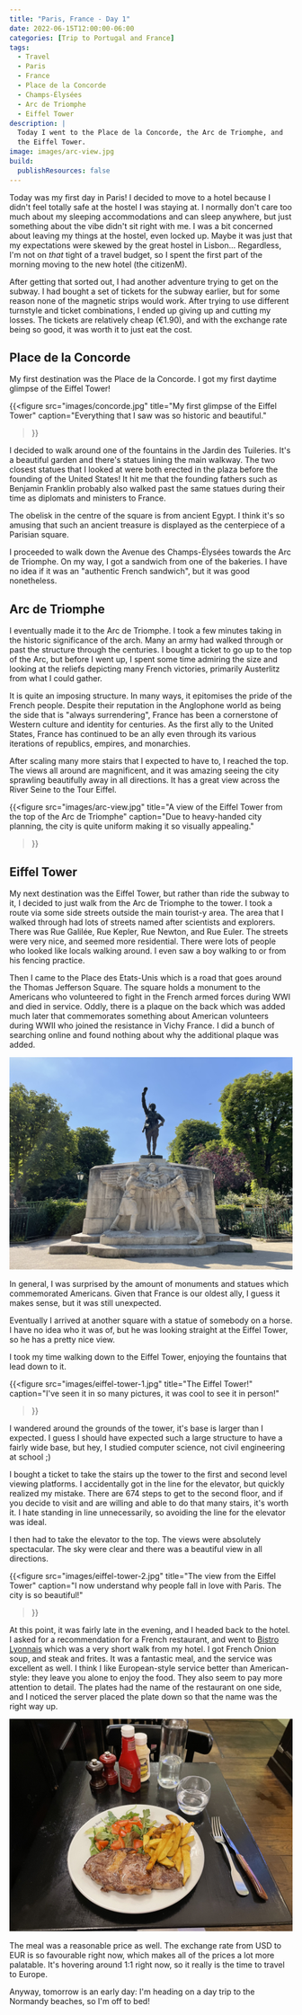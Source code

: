 ```yaml
---
title: "Paris, France - Day 1"
date: 2022-06-15T12:00:00-06:00
categories: [Trip to Portugal and France]
tags:
  - Travel
  - Paris
  - France
  - Place de la Concorde
  - Champs-Élysées
  - Arc de Triomphe
  - Eiffel Tower
description: |
  Today I went to the Place de la Concorde, the Arc de Triomphe, and
  the Eiffel Tower.
image: images/arc-view.jpg
build:
  publishResources: false
---
```


Today was my first day in Paris! I decided to move to a hotel because I didn't
feel totally safe at the hostel I was staying at. I normally don't care too much
about my sleeping accommodations and can sleep anywhere, but just something
about the vibe didn't sit right with me. I was a bit concerned about leaving my
things at the hostel, even locked up. Maybe it was just that my expectations
were skewed by the great hostel in Lisbon... Regardless, I'm not on *that* tight
of a travel budget, so I spent the first part of the morning moving to the new
hotel (the citizenM).

After getting that sorted out, I had another adventure trying to get on the
subway. I had bought a set of tickets for the subway earlier, but for some
reason none of the magnetic strips would work. After trying to use different
turnstyle and ticket combinations, I ended up giving up and cutting my losses.
The tickets are relatively cheap (€1.90), and with the exchange rate being so
good, it was worth it to just eat the cost.

## Place de la Concorde

My first destination was the Place de la Concorde. I got my first daytime
glimpse of the Eiffel Tower!

{{<figure
  src="images/concorde.jpg"
  title="My first glimpse of the Eiffel Tower"
  caption="Everything that I saw was so historic and beautiful."
>}}

I decided to walk around one of the fountains in the Jardin des Tuileries. It's
a beautiful garden and there's statues lining the main walkway. The two closest
statues that I looked at were both erected in the plaza before the founding of
the United States! It hit me that the founding fathers such as Benjamin Franklin
probably also walked past the same statues during their time as diplomats and
ministers to France.

The obelisk in the centre of the square is from ancient Egypt. I think it's so
amusing that such an ancient treasure is displayed as the centerpiece of a
Parisian square.

I proceeded to walk down the Avenue des Champs-Élysées towards the Arc de
Triomphe. On my way, I got a sandwich from one of the bakeries. I have no idea
if it was an "authentic French sandwich", but it was good nonetheless.

## Arc de Triomphe

I eventually made it to the Arc de Triomphe. I took a few minutes taking in the
historic significance of the arch. Many an army had walked through or past the
structure through the centuries. I bought a ticket to go up to the top of the
Arc, but before I went up, I spent some time admiring the size and looking at
the reliefs depicting many French victories, primarily Austerlitz from what I
could gather.

It is quite an imposing structure. In many ways, it epitomises the pride of the
French people. Despite their reputation in the Anglophone world as being the
side that is "always surrendering", France has been a cornerstone of Western
culture and identity for centuries. As the first ally to the United States,
France has continued to be an ally even through its various iterations of
republics, empires, and monarchies.

After scaling many more stairs that I expected to have to, I reached the top.
The views all around are magnificent, and it was amazing seeing the city
sprawling beautifully away in all directions. It has a great view across the
River Seine to the Tour Eiffel.

{{<figure
  src="images/arc-view.jpg"
  title="A view of the Eiffel Tower from the top of the Arc de Triomphe"
  caption="Due to heavy-handed city planning, the city is quite uniform making it so visually appealing."
>}}

## Eiffel Tower

My next destination was the Eiffel Tower, but rather than ride the subway to it,
I decided to just walk from the Arc de Triomphe to the tower. I took a route via
some side streets outside the main tourist-y area. The area that I walked
through had lots of streets named after scientists and explorers. There was Rue
Galilée, Rue Kepler, Rue Newton, and Rue Euler. The streets were very nice, and
seemed more residential. There were lots of people who looked like locals
walking around. I even saw a boy walking to or from his fencing practice.

Then I came to the Place des Etats-Unis which is a road that goes around the
Thomas Jefferson Square. The square holds a monument to the Americans who
volunteered to fight in the French armed forces during WWI and died in service.
Oddly, there is a plaque on the back which was added much later that
commemorates something about American volunteers during WWII who joined the
resistance in Vichy France. I did a bunch of searching online and found nothing
about why the additional plaque was added.

![Monument aux Volontaires américains](images/memorial-volunteers.jpg)

In general, I was surprised by the amount of monuments and statues which
commemorated Americans. Given that France is our oldest ally, I guess it makes
sense, but it was still unexpected.

Eventually I arrived at another square with a statue of somebody on a horse. I
have no idea who it was of, but he was looking straight at the Eiffel Tower, so
he has a pretty nice view.

I took my time walking down to the Eiffel Tower, enjoying the fountains that
lead down to it.

{{<figure
  src="images/eiffel-tower-1.jpg"
  title="The Eiffel Tower!"
  caption="I've seen it in so many pictures, it was cool to see it in person!"
>}}

I wandered around the grounds of the tower, it's base is larger than I expected.
I guess I should have expected such a large structure to have a fairly wide
base, but hey, I studied computer science, not civil engineering at school ;)

I bought a ticket to take the stairs up the tower to the first and second level
viewing platforms. I accidentally got in the line for the elevator, but quickly
realized my mistake. There are 674 steps to get to the second floor, and if you
decide to visit and are willing and able to do that many stairs, it's worth it.
I hate standing in line unnecessarily, so avoiding the line for the elevator was
ideal.

I then had to take the elevator to the top. The views were absolutely
spectacular. The sky were clear and there was a beautiful view in all
directions.

{{<figure
  src="images/eiffel-tower-2.jpg"
  title="The view from the Eiffel Tower"
  caption="I now understand why people fall in love with Paris. The city is so beautiful!"
>}}

At this point, it was fairly late in the evening, and I headed back to the
hotel. I asked for a recommendation for a French restaurant, and went to [Bistro
Lyonnais](https://goo.gl/maps/xfZUEEhPQpsbb7dC8) which was a very short walk
from my hotel. I got French Onion soup, and steak and frites. It was a fantastic
meal, and the service was excellent as well. I think I like European-style
service better than American-style: they leave you alone to enjoy the food. They
also seem to pay more attention to detail. The plates had the name of the
restaurant on one side, and I noticed the server placed the plate down so that
the name was the right way up.

![My steak and frites meal](images/steak.jpg)

The meal was a reasonable price as well. The exchange rate from USD to EUR is so
favourable right now, which makes all of the prices a lot more palatable. It's
hovering around 1:1 right now, so it really is the time to travel to Europe.

Anyway, tomorrow is an early day: I'm heading on a day trip to the Normandy
beaches, so I'm off to bed!

